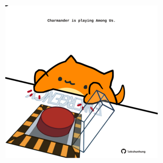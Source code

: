 <!-- built at 24/05/2024, 14:00:49 UTC -->
<p align="center">
  <img width="500" height="500" src="./ReadmeImage.svg">
</p>
